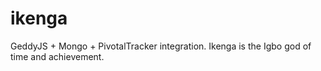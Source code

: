 ikenga
======

GeddyJS + Mongo + PivotalTracker integration. Ikenga is the Igbo god of time and achievement. 